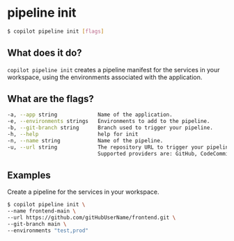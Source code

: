 # pipeline init
```bash
$ copilot pipeline init [flags]
```

## What does it do?
`copilot pipeline init` creates a pipeline manifest for the services in your workspace, using the environments associated with the application.

## What are the flags?
```bash
-a, --app string             Name of the application.
-e, --environments strings   Environments to add to the pipeline.
-b, --git-branch string      Branch used to trigger your pipeline.
-h, --help                   help for init
-n, --name string            Name of the pipeline.
-u, --url string             The repository URL to trigger your pipeline.
                             Supported providers are: GitHub, CodeCommit, Bitbucket.
```

## Examples
Create a pipeline for the services in your workspace.
```bash
$ copilot pipeline init \
--name frontend-main \
--url https://github.com/gitHubUserName/frontend.git \
--git-branch main \
--environments "test,prod" 
```